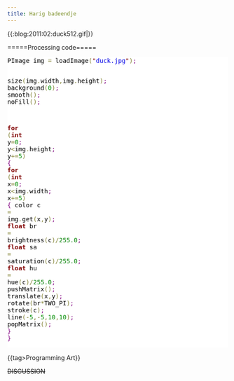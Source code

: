 ```yaml
---
title: Harig badeendje
---
```

{{:blog:2011:02:duck512.gif|}}

=====Processing code=====
<html>
<pre style='color:#000000;background:#ffffff;'>PImage img <span style='color:#808030; '>=</span> loadImage<span style='color:#808030; '>(</span><span style='color:#800000; '>"</span><span style='color:#0000e6; '>duck.jpg</span><span style='color:#800000; '>"</span><span style='color:#808030; '>)</span><span style='color:#800080; '>;</span>

size<span style='color:#808030; '>(</span>img<span style='color:#808030; '>.</span>width<span style='color:#808030; '>,</span>img<span style='color:#808030; '>.</span>height<span style='color:#808030; '>)</span><span style='color:#800080; '>;</span>
background<span style='color:#808030; '>(</span><span style='color:#008c00; '>0</span><span style='color:#808030; '>)</span><span style='color:#800080; '>;</span>
smooth<span style='color:#808030; '>(</span><span style='color:#808030; '>)</span><span style='color:#800080; '>;</span>
noFill<span style='color:#808030; '>(</span><span style='color:#808030; '>)</span><span style='color:#800080; '>;</span>

<span style='color:#800000; font-weight:bold; '>for</span> <span style='color:#808030; '>(</span><span style='color:#800000; font-weight:bold; '>int</span> y<span style='color:#808030; '>=</span><span style='color:#008c00; '>0</span><span style='color:#800080; '>;</span> y<span style='color:#808030; '>&lt;</span>img<span style='color:#808030; '>.</span>height<span style='color:#800080; '>;</span> y<span style='color:#808030; '>+</span><span style='color:#808030; '>=</span><span style='color:#008c00; '>5</span><span style='color:#808030; '>)</span> <span style='color:#800080; '>{</span>
  <span style='color:#800000; font-weight:bold; '>for</span> <span style='color:#808030; '>(</span><span style='color:#800000; font-weight:bold; '>int</span> x<span style='color:#808030; '>=</span><span style='color:#008c00; '>0</span><span style='color:#800080; '>;</span> x<span style='color:#808030; '>&lt;</span>img<span style='color:#808030; '>.</span>width<span style='color:#800080; '>;</span> x<span style='color:#808030; '>+</span><span style='color:#808030; '>=</span><span style='color:#008c00; '>5</span><span style='color:#808030; '>)</span> <span style='color:#800080; '>{</span>
    color c <span style='color:#808030; '>=</span> img<span style='color:#808030; '>.</span>get<span style='color:#808030; '>(</span>x<span style='color:#808030; '>,</span>y<span style='color:#808030; '>)</span><span style='color:#800080; '>;</span>
    <span style='color:#800000; font-weight:bold; '>float</span> br <span style='color:#808030; '>=</span> brightness<span style='color:#808030; '>(</span>c<span style='color:#808030; '>)</span><span style='color:#808030; '>/</span><span style='color:#008000; '>255.0</span><span style='color:#800080; '>;</span>
    <span style='color:#800000; font-weight:bold; '>float</span> sa <span style='color:#808030; '>=</span> saturation<span style='color:#808030; '>(</span>c<span style='color:#808030; '>)</span><span style='color:#808030; '>/</span><span style='color:#008000; '>255.0</span><span style='color:#800080; '>;</span>
    <span style='color:#800000; font-weight:bold; '>float</span> hu <span style='color:#808030; '>=</span> hue<span style='color:#808030; '>(</span>c<span style='color:#808030; '>)</span><span style='color:#808030; '>/</span><span style='color:#008000; '>255.0</span><span style='color:#800080; '>;</span>
    pushMatrix<span style='color:#808030; '>(</span><span style='color:#808030; '>)</span><span style='color:#800080; '>;</span>
      translate<span style='color:#808030; '>(</span>x<span style='color:#808030; '>,</span>y<span style='color:#808030; '>)</span><span style='color:#800080; '>;</span>
      rotate<span style='color:#808030; '>(</span>br<span style='color:#808030; '>*</span>TWO_PI<span style='color:#808030; '>)</span><span style='color:#800080; '>;</span>
      stroke<span style='color:#808030; '>(</span>c<span style='color:#808030; '>)</span><span style='color:#800080; '>;</span>
      line<span style='color:#808030; '>(</span><span style='color:#808030; '>-</span><span style='color:#008c00; '>5</span><span style='color:#808030; '>,</span><span style='color:#808030; '>-</span><span style='color:#008c00; '>5</span><span style='color:#808030; '>,</span><span style='color:#008c00; '>10</span><span style='color:#808030; '>,</span><span style='color:#008c00; '>10</span><span style='color:#808030; '>)</span><span style='color:#800080; '>;</span>
    popMatrix<span style='color:#808030; '>(</span><span style='color:#808030; '>)</span><span style='color:#800080; '>;</span>
  <span style='color:#800080; '>}</span>
<span style='color:#800080; '>}</span>
</pre>
</html>

{{tag>Programming Art}}


~~DISCUSSION~~
